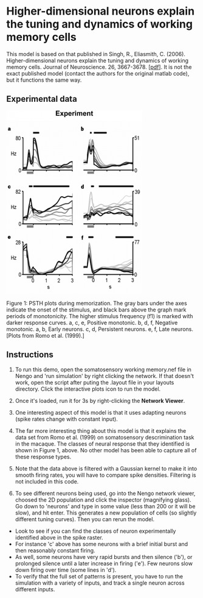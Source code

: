 # Higher-dimensional neurons explain the tuning and dynamics of working memory cells

This model is based on that published in
Singh, R., Eliasmith, C. (2006).
Higher-dimensional neurons explain the tuning and dynamics
of working memory cells. Journal of Neuroscience. 26, 3667-3678.
[[pdf](http://compneuro.uwaterloo.ca/files/publications/singh.2006.pdf)].
It is not the exact published model
(contact the authors for the original matlab code),
but it functions the same way.

## Experimental data

![Experiment plots](working_memory.png)

Figure 1: PSTH plots during memorization. The gray bars under the axes
indicate the onset of the stimulus, and black bars above the graph
mark periods of monotonicity. The higher stimulus frequency (f1) is
marked with darker response curves. a, c, e, Positive monotonic. b, d,
f, Negative monotonic. a, b, Early neurons. c, d, Persistent
neurons. e, f, Late neurons. [Plots from Romo et al. (1999).]

## Instructions

1. To run this demo, open the somatosensory working memory.nef file in
   Nengo and 'run simulation' by right clicking the network. If that
   doesn't work, open the script after puting the .layout file in your
   layouts directory. Click the interactive plots icon to run the
   model.

2. Once it's loaded, run it for 3s by right-clicking the **Network
   Viewer**.

3. One interesting aspect of this model is that it uses adapting
   neurons (spike rates change with constant input).

4. The far more interesting thing about this model is that it explains
   the data set from Romo et al. (1999) on somatosensory
   descrimination task in the macaque. The classes of neural response
   that they identified is shown in Figure 1, above. No other model
   has been able to capture all of these response types.

5. Note that the data above is filtered with a Gaussian kernel to make
   it into smooth firing rates, you will have to compare spike
   densities. Filtering is not included in this code.

6. To see different neurons being used, go into the Nengo network
   viewer, choosed the 2D population and click the inspector
   (magnifying glass). Go down to 'neurons' and type in some value
   (less than 200 or it will be slow), and hit enter. This generates a
   new population of cells (so slightly different tuning curves). Then
   you can rerun the model.

- Look to see if you can find the classes of neuron experimentally
  identified above in the spike raster.
- For instance 'c' above has some neurons with a brief initial burst
  and then reasonably constant firing.
- As well, some neurons have very rapid bursts and then silence ('b'),
  or prolonged silence until a later increase in firing ('e'). Few
  neurons slow down firing over time (some lines in 'd').
- To verify that the full set of patterns is present, you have to run
  the simulation with a variety of inputs, and track a single neuron
  across different inputs.
